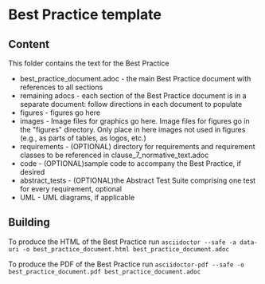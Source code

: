 # Best Practice template

## Content

This folder contains the text for the Best Practice

* best_practice_document.adoc - the main Best Practice document with references to all sections
* remaining adocs - each section of the Best Practice document is in a separate document: follow directions in each document to populate
* figures - figures go here
* images - Image files for graphics go here. Image files for figures go in the "figures" directory. Only place in here images not used in figures (e.g., as parts of tables, as logos, etc.)
* requirements - (OPTIONAL) directory for requirements and requirement classes to be referenced in clause_7_normative_text.adoc
* code - (OPTIONAL)sample code to accompany the Best Practice, if desired
* abstract_tests - (OPTIONAL)the Abstract Test Suite comprising one test for every requirement, optional
* UML - UML diagrams, if applicable

## Building

To produce the HTML of the Best Practice run `asciidoctor --safe -a data-uri -o
best_practice_document.html best_practice_document.adoc`

To produce the PDF of the Best Practice run `asciidoctor-pdf --safe -o
best_practice_document.pdf best_practice_document.adoc`
